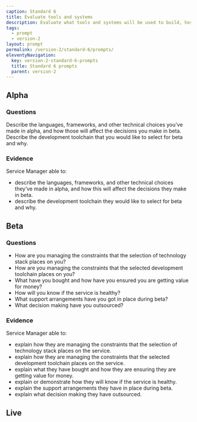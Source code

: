 ```yaml
---
caption: Standard 6
title: Evaluate tools and systems
description: Evaluate what tools and systems will be used to build, host, operate and measure the service, and how to procure them.
tags:
  - prompt
  - version-2
layout: prompt
permalink: /version-2/standard-6/prompts/
eleventyNavigation:
  key: version-2-standard-6-prompts
  title: Standard 6 prompts
  parent: version-2
---
```


## Alpha

### Questions

Describe the languages, frameworks, and other technical choices you’ve made in alpha, and how those will affect the decisions you make in beta. Describe the development toolchain that you would like to select for beta and why.

### Evidence

Service Manager able to:

- describe the languages, frameworks, and other technical choices they’ve made in alpha, and how this will affect the decisions they make in beta.
- describe the development toolchain they would like to select for beta and why.

## Beta

### Questions

- How are you managing the constraints that the selection of technology stack places on you?
- How are you managing the constraints that the selected development toolchain places on you?
- What have you bought and how have you ensured you are getting value for money?
- How will you know if the service is healthy?
- What support arrangements have you got in place during beta?
- What decision making have you outsourced?

### Evidence

Service Manager able to:

- explain how they are managing the constraints that the selection of technology stack places on the service.
- explain how they are managing the constraints that the selected development toolchain places on the service.
- explain what they have bought and how they are ensuring they are getting value for money.
- explain or demonstrate how they will know if the service is healthy.
- explain the support arrangements they have in place during beta.
- explain what decision making they have outsourced.

## Live

